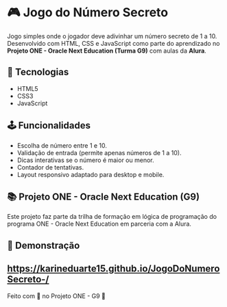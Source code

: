 # 🎮 Jogo do Número Secreto

Jogo simples onde o jogador deve adivinhar um número secreto de 1 a 10. Desenvolvido com HTML, CSS e JavaScript como parte do aprendizado no **Projeto ONE - Oracle Next Education (Turma G9)** com aulas da **Alura**.


## 🚀 Tecnologias
- HTML5
- CSS3
- JavaScript 

## 🕹️ Funcionalidades
- Escolha de número entre 1 e 10.
- Validação de entrada (permite apenas números de 1 a 10).
- Dicas interativas se o número é maior ou menor.
- Contador de tentativas.
- Layout responsivo adaptado para desktop e mobile.

## 📚 Projeto ONE - Oracle Next Education (G9)
Este projeto faz parte da trilha de formação em lógica de programação do programa ONE - Oracle Next Education em parceria com a Alura.

## 🔗 Demonstração
https://karineduarte15.github.io/JogoDoNumeroSecreto-/
---

Feito com 💙 no Projeto ONE - G9 🚀


